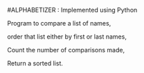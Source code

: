#ALPHABETIZER : Implemented using Python

Program to compare a list of names,

order that list either by first or last names,

Count the number of comparisons made,

Return a sorted list.

